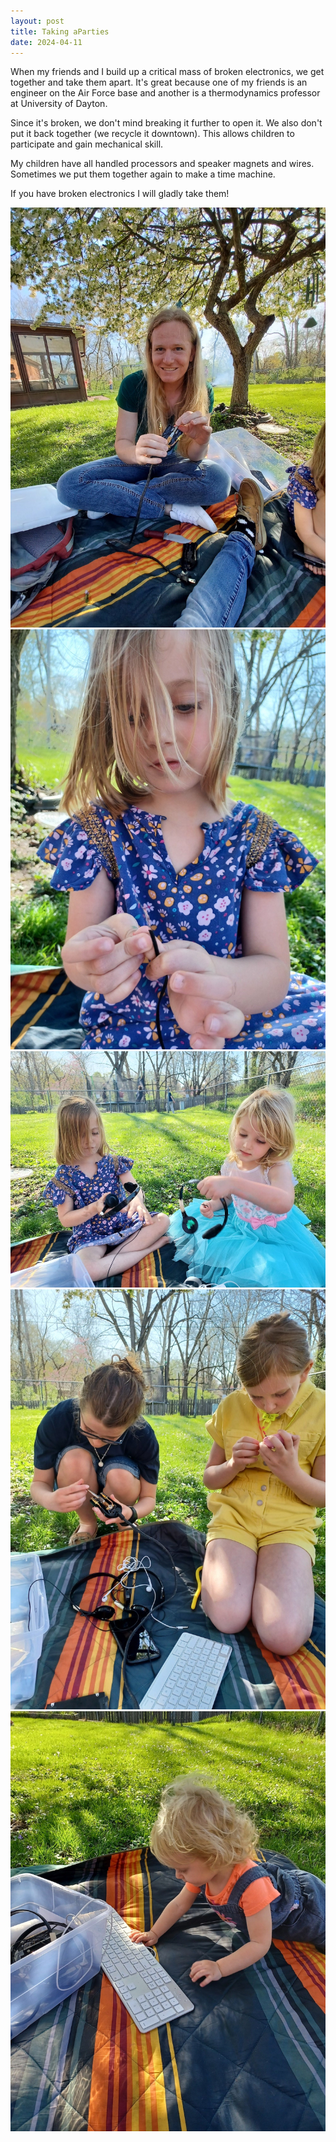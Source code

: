 ```yaml
---
layout: post
title: Taking aParties
date: 2024-04-11
---
```


When my friends and I build up a critical mass of broken electronics, we get together and take them apart. It's great because one of my friends is an engineer on the Air Force base and another is a thermodynamics professor at University of Dayton. 

Since it's broken, we don't mind breaking it further to open it. We also don't put it back together (we recycle it downtown). This allows children to participate and gain mechanical skill. 

My children have all handled processors and speaker magnets and wires. Sometimes we put them together again to make a time machine. 

If you have broken electronics I will gladly take them!


![Kat showing me how the circuit works](/post-images/taking-aparty/kat-mystery.jpg)
![Ivory exploring wires](/post-images/taking-aparty/wire.jpg)
![Girls looking at headphones](/post-images/taking-aparty/headphones.jpg)
![Older girls looking at electronics](/post-images/taking-aparty/older.jpg)
![Cece playing with keyboard](/post-images/taking-aparty/baby.jpg)